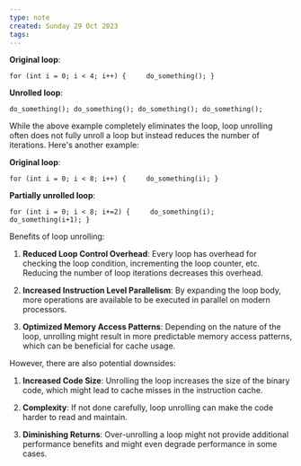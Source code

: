```yaml
---
type: note
created: Sunday 29 Oct 2023
tags: 
---
```


**Original loop**:

`for (int i = 0; i < 4; i++) {     do_something(); }`

**Unrolled loop**:

`do_something(); do_something(); do_something(); do_something();`

While the above example completely eliminates the loop, loop unrolling often does not fully unroll a loop but instead reduces the number of iterations. Here's another example:

**Original loop**:

`for (int i = 0; i < 8; i++) {     do_something(i); }`

**Partially unrolled loop**:

`for (int i = 0; i < 8; i+=2) {     do_something(i);     do_something(i+1); }`

Benefits of loop unrolling:

1. **Reduced Loop Control Overhead**: Every loop has overhead for checking the loop condition, incrementing the loop counter, etc. Reducing the number of loop iterations decreases this overhead.
    
2. **Increased Instruction Level Parallelism**: By expanding the loop body, more operations are available to be executed in parallel on modern processors.
    
3. **Optimized Memory Access Patterns**: Depending on the nature of the loop, unrolling might result in more predictable memory access patterns, which can be beneficial for cache usage.
    

However, there are also potential downsides:

1. **Increased Code Size**: Unrolling the loop increases the size of the binary code, which might lead to cache misses in the instruction cache.
    
2. **Complexity**: If not done carefully, loop unrolling can make the code harder to read and maintain.
    
3. **Diminishing Returns**: Over-unrolling a loop might not provide additional performance benefits and might even degrade performance in some cases.